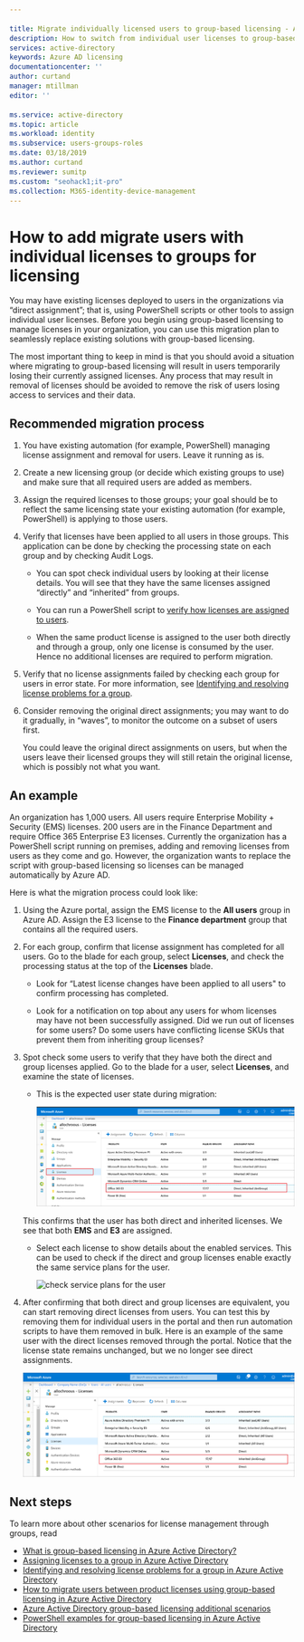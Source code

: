 ```yaml
---

title: Migrate individually licensed users to group-based licensing - Azure Active Directory | Microsoft Docs
description: How to switch from individual user licenses to group-based licensing using Azure Active Directory
services: active-directory
keywords: Azure AD licensing
documentationcenter: ''
author: curtand
manager: mtillman
editor: ''

ms.service: active-directory
ms.topic: article
ms.workload: identity
ms.subservice: users-groups-roles
ms.date: 03/18/2019
ms.author: curtand
ms.reviewer: sumitp
ms.custom: "seohack1;it-pro"
ms.collection: M365-identity-device-management
---
```


# How to add migrate users with individual licenses to groups for licensing

You may have existing licenses deployed to users in the organizations via “direct assignment”; that is, using PowerShell scripts or other tools to assign individual user licenses. Before you begin using group-based licensing to manage licenses in your organization, you can use this migration plan to seamlessly replace existing solutions with group-based licensing.

The most important thing to keep in mind is that you should avoid a situation where migrating to group-based licensing will result in users temporarily losing their currently assigned licenses. Any process that may result in removal of licenses should be avoided to remove the risk of users losing access to services and their data.

## Recommended migration process

1. You have existing automation (for example, PowerShell) managing license assignment and removal for users. Leave it running as is.

2. Create a new licensing group (or decide which existing groups to use) and make sure that all required users are added as members.

3. Assign the required licenses to those groups; your goal should be to reflect the same licensing state your existing automation (for example, PowerShell) is applying to those users.

4. Verify that licenses have been applied to all users in those groups. This application can be done by checking the processing state on each group and by checking Audit Logs.

   - You can spot check individual users by looking at their license details. You will see that they have the same licenses assigned “directly” and “inherited” from groups.

   - You can run a PowerShell script to [verify how licenses are assigned to users](licensing-group-advanced.md#use-powershell-to-see-who-has-inherited-and-direct-licenses).

   - When the same product license is assigned to the user both directly and through a group, only one license is consumed by the user. Hence no additional licenses are required to perform migration.

5. Verify that no license assignments failed by checking each group for users in error state. For more information, see [Identifying and resolving license problems for a group](licensing-groups-resolve-problems.md).

6. Consider removing the original direct assignments; you may want to do it gradually, in “waves”, to monitor the outcome on a subset of users first.

   You could leave the original direct assignments on users, but when the users leave their licensed groups they will still retain the original license, which is possibly not what you want.

## An example

An organization has 1,000 users. All users require Enterprise Mobility + Security (EMS) licenses. 200 users are in the Finance Department and require Office 365 Enterprise E3 licenses. Currently the organization has a PowerShell script running on premises, adding and removing licenses from users as they come and go. However, the organization wants to replace the script with group-based licensing so licenses can be managed automatically by Azure AD.

Here is what the migration process could look like:

1. Using the Azure portal, assign the EMS license to the **All users** group in Azure AD. Assign the E3 license to the **Finance department** group that contains all the required users.

2. For each group, confirm that license assignment has completed for all users. Go to the blade for each group, select **Licenses**, and check the processing status at the top of the **Licenses** blade.

   - Look for “Latest license changes have been applied to all users" to confirm processing has completed.

   - Look for a notification on top about any users for whom licenses may have not been successfully assigned. Did we run out of licenses for some users? Do some users have conflicting license SKUs that prevent them from inheriting group licenses?

3. Spot check some users to verify that they have both the direct and group licenses applied. Go to the blade for a user, select **Licenses**, and examine the state of licenses.

   - This is the expected user state during migration:

      ![the expected user state during migration](./media/licensing-groups-migrate-users/expected-user-state.png)

   This confirms that the user has both direct and inherited licenses. We see that both **EMS** and **E3** are assigned.

   - Select each license to show details about the enabled services. This can be used to check if the direct and group licenses enable exactly the same service plans for the user.

      ![check service plans for the user](./media/licensing-groups-migrate-users/check-service-plans.png)

4. After confirming that both direct and group licenses are equivalent, you can start removing direct licenses from users. You can test this by removing them for individual users in the portal and then run automation scripts to have them removed in bulk. Here is an example of the same user with the direct licenses removed through the portal. Notice that the license state remains unchanged, but we no longer see direct assignments.

   ![confirm that direct licenses are removed](./media/licensing-groups-migrate-users/direct-licenses-removed.png)

## Next steps

To learn more about other scenarios for license management through groups, read

* [What is group-based licensing in Azure Active Directory?](../fundamentals/active-directory-licensing-whatis-azure-portal.md)
* [Assigning licenses to a group in Azure Active Directory](licensing-groups-assign.md)
* [Identifying and resolving license problems for a group in Azure Active Directory](licensing-groups-resolve-problems.md)
* [How to migrate users between product licenses using group-based licensing in Azure Active Directory](licensing-groups-change-licenses.md)
* [Azure Active Directory group-based licensing additional scenarios](licensing-group-advanced.md)
* [PowerShell examples for group-based licensing in Azure Active Directory](licensing-ps-examples.md)

